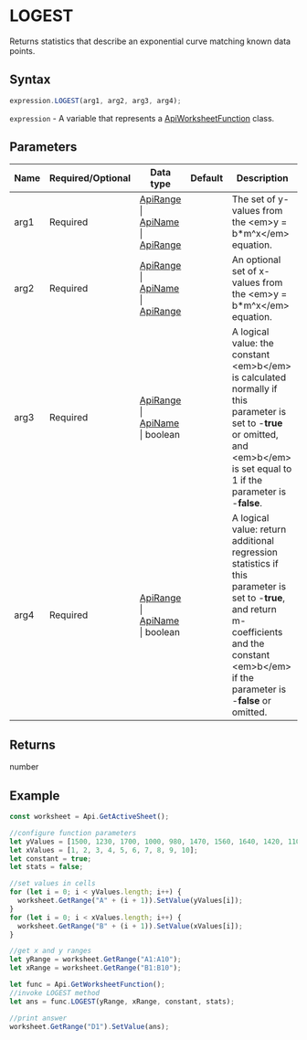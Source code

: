 # LOGEST

Returns statistics that describe an exponential curve matching known data points.

## Syntax

```javascript
expression.LOGEST(arg1, arg2, arg3, arg4);
```

`expression` - A variable that represents a [ApiWorksheetFunction](../ApiWorksheetFunction.md) class.

## Parameters

| **Name** | **Required/Optional** | **Data type** | **Default** | **Description** |
| ------------- | ------------- | ------------- | ------------- | ------------- |
| arg1 | Required | [ApiRange](../../ApiRange/ApiRange.md) \| [ApiName](../../ApiName/ApiName.md) \| [ApiRange](../../ApiRange/ApiRange.md) |  | The set of y-values from the &lt;em&gt;y = b*m^x&lt;/em&gt; equation. |
| arg2 | Required | [ApiRange](../../ApiRange/ApiRange.md) \| [ApiName](../../ApiName/ApiName.md) \| [ApiRange](../../ApiRange/ApiRange.md) |  | An optional set of x-values from the &lt;em&gt;y = b*m^x&lt;/em&gt; equation. |
| arg3 | Required | [ApiRange](../../ApiRange/ApiRange.md) \| [ApiName](../../ApiName/ApiName.md) \| boolean |  | A logical value: the constant &lt;em&gt;b&lt;/em&gt; is calculated normally if this parameter is set to -**true** or omitted, and &lt;em&gt;b&lt;/em&gt; is set equal to 1 if the parameter is -**false**. |
| arg4 | Required | [ApiRange](../../ApiRange/ApiRange.md) \| [ApiName](../../ApiName/ApiName.md) \| boolean |  | A logical value: return additional regression statistics if this parameter is set to -**true**, and return m-coefficients and the constant &lt;em&gt;b&lt;/em&gt; if the parameter is -**false** or omitted. |

## Returns

number

## Example



```javascript editor-xlsx
const worksheet = Api.GetActiveSheet();

//configure function parameters
let yValues = [1500, 1230, 1700, 1000, 980, 1470, 1560, 1640, 1420, 1100];
let xValues = [1, 2, 3, 4, 5, 6, 7, 8, 9, 10];
let constant = true;
let stats = false;

//set values in cells
for (let i = 0; i < yValues.length; i++) {
  worksheet.GetRange("A" + (i + 1)).SetValue(yValues[i]);
}
for (let i = 0; i < xValues.length; i++) {
  worksheet.GetRange("B" + (i + 1)).SetValue(xValues[i]);
}

//get x and y ranges
let yRange = worksheet.GetRange("A1:A10");
let xRange = worksheet.GetRange("B1:B10");

let func = Api.GetWorksheetFunction();
//invoke LOGEST method
let ans = func.LOGEST(yRange, xRange, constant, stats);

//print answer
worksheet.GetRange("D1").SetValue(ans);

```
